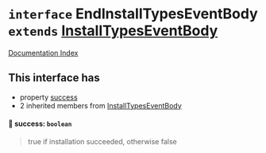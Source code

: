 # `interface` EndInstallTypesEventBody `extends` [InstallTypesEventBody](../interface.InstallTypesEventBody/README.md)

[Documentation Index](../README.md)

## This interface has

- property [success](#-success-boolean)
- 2 inherited members from [InstallTypesEventBody](../interface.InstallTypesEventBody/README.md)


#### 📄 success: `boolean`

> true if installation succeeded, otherwise false



